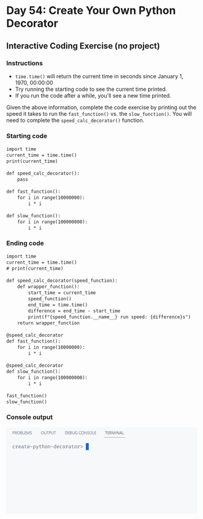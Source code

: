 # Day 54: Create Your Own Python Decorator

## Interactive Coding Exercise (no project)

### Instructions

- `time.time()` will return the current time in seconds since January 1, 1970, 00:00:00
- Try running the starting code to see the current time printed.
- If you run the code after a while, you'll see a new time printed.

Given the above information, complete the code exercise by printing out the speed it takes to run the `fast_function()` vs. the `slow_function()`. You will need to complete the `speed_calc_decorator()` function.

### Starting code

```
import time
current_time = time.time()
print(current_time)

def speed_calc_decorator():
    pass

def fast_function():
    for i in range(10000000):
        i * i
        
def slow_function():
    for i in range(100000000):
        i * i
```

### Ending code

```
import time
current_time = time.time()
# print(current_time)

def speed_calc_decorator(speed_function):
    def wrapper_function():
        start_time = current_time
        speed_function()
        end_time = time.time()
        difference = end_time - start_time
        print(f"{speed_function.__name__} run speed: {difference}s")
    return wrapper_function

@speed_calc_decorator
def fast_function():
    for i in range(10000000):
        i * i

@speed_calc_decorator       
def slow_function():
    for i in range(100000000):
        i * i
        
fast_function()
slow_function()
```

### Console output

<img src="output.gif">
